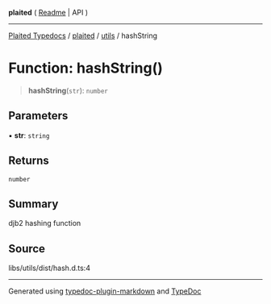 **plaited** ( [Readme](../../README.md) \| API )

***

[Plaited Typedocs](../../../modules.md) / [plaited](../../modules.md) / [utils](../README.md) / hashString

# Function: hashString()

> **hashString**(`str`): `number`

## Parameters

▪ **str**: `string`

## Returns

`number`

## Summary

djb2 hashing function

## Source

libs/utils/dist/hash.d.ts:4

***

Generated using [typedoc-plugin-markdown](https://www.npmjs.com/package/typedoc-plugin-markdown) and [TypeDoc](https://typedoc.org/)

